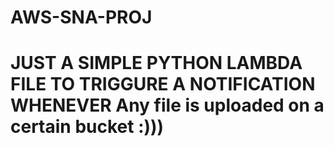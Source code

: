 # AWS-SNA-PROJ
# JUST A SIMPLE PYTHON LAMBDA FILE TO TRIGGURE A NOTIFICATION WHENEVER Any file is uploaded on a certain bucket :)))
 
